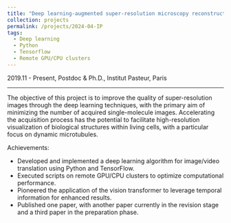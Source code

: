 ```yaml
---
title: "Deep learning-augmented super-resolution microscopy reconstruction"
collection: projects
permalink: /projects/2024-04-IP
tags:
  - Deep learning 
  - Python
  - Tensorflow
  - Remote GPU/CPU clusters
---
```


2019.11 - Present, Postdoc & Ph.D., Institut Pasteur, Paris


---

The objective of this project is to improve the quality of super-resolution images through the deep learning techniques, with the primary aim of minimizing the number of acquired single-molecule images. Accelerating the acquisition process has the potential to facilitate high-resolution visualization of biological structures within living cells, with a particular focus on dynamic microtubules.

Achievements:

- Developed and implemented a deep learning algorithm for image/video translation using Python and TensorFlow.
- Executed scripts on remote GPU/CPU clusters to optimize computational performance.
- Pioneered the application of the vision transformer to leverage temporal information for enhanced results.
- Published one paper, with another paper currently in the revision stage and a third paper in the preparation phase.





